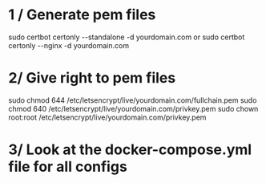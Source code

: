 # 1 / Generate pem files
sudo certbot certonly --standalone -d yourdomain.com or sudo certbot certonly --nginx -d yourdomain.com

# 2/  Give right to pem files
sudo chmod 644 /etc/letsencrypt/live/yourdomain.com/fullchain.pem
sudo chmod 640 /etc/letsencrypt/live/yourdomain.com/privkey.pem
sudo chown root:root /etc/letsencrypt/live/yourdomain.com/privkey.pem 

# 3/ Look at the docker-compose.yml file for all configs